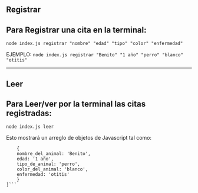 ## Registrar

Para Registrar una cita en la terminal:
--------------------------------------------
````
node index.js registrar "nombre" "edad" "tipo" "color" "enfermedad"
````
EJEMPLO: `node index.js registrar "Benito" "1 año" "perro" "blanco" "otitis"`

------------------------------------------------------------------------------

## Leer
Para Leer/ver por la terminal las citas registradas:
-----------------------------------------------------
````
node index.js leer
````

Esto mostrará un arreglo de objetos de Javascript tal como:
```[
    {
    nombre_del_animal: 'Benito',
    edad: '1 año',
    tipo_de_animal: 'perro',
    color_del_animal: 'blanco',
    enfermedad: 'otitis'
    }
]```